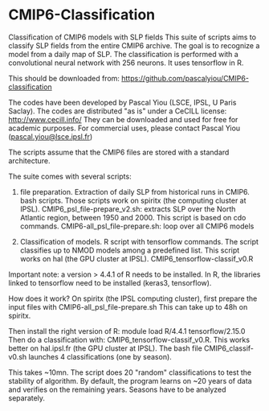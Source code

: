 # CMIP6-Classification
Classification of CMIP6 models with SLP fields
This suite of scripts aims to classify SLP fields from the entire CMIP6 archive. The goal is to recognize a model from a daily map of SLP. The classification is performed with a convolutional neural network with 256 neurons. It uses tensorflow in R.

This should be downloaded from: https://github.com/pascalyiou/CMIP6-classification

The codes have been developed by Pascal Yiou (LSCE, IPSL, U Paris Saclay). The codes are distributed "as is" under a CeCILL license:
http://www.cecill.info/
They can be downloaded and used for free for academic purposes.
For commercial uses, please contact Pascal Yiou (pascal.yiou@lsce.ipsl.fr)

The scripts assume that the CMIP6 files are stored with a standard architecture.

The suite comes with several scripts:

1. file preparation. Extraction of daily SLP from historical runs in CMIP6. bash scripts. Those scripts work on spiritx (the computing cluster at IPSL).
CMIP6_psl_file-prepare_v2.sh: extracts SLP over the North Atlantic region, between 1950 and 2000. This script is based on cdo commands.
CMIP6-all_psl_file-prepare.sh: loop over all CMIP6 models

2. Classification of models. R script with tensorflow commands. The script classifies up to NMOD models among a predefined list. This script works on hal (the GPU cluster at IPSL).
CMIP6_tensorflow-classif_v0.R

Important note: a version > 4.4.1 of R needs to be installed. In R, the libraries linked to tensorflow need to be installed (keras3, tensorflow).

How does it work? On spiritx (the IPSL computing cluster), first prepare the input files with
CMIP6-all_psl_file-prepare.sh
This can take up to 48h on spiritx.

Then install the right version of R: module load R/4.4.1 tensorflow/2.15.0
Then do a classification with: CMIP6_tensorflow-classif_v0.R. This works better on hal.ipsl.fr (the GPU cluster at IPSL). The bash file CMIP6_classif-v0.sh launches 4 classifications (one by season).

This takes ~10mn. The script does 20 "random" classifications to test the stability of algorithm. By default, the program learns on ~20 years of data and verifies on the remaining years. Seasons have to be analyzed separately.
